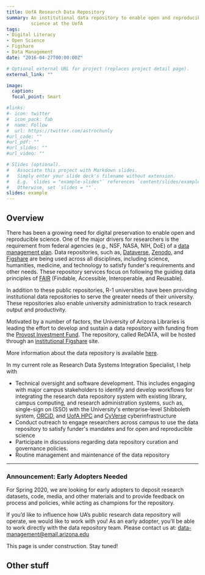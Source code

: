 ```yaml
---
title: UofA Research Data Repository
summary: An institutional data repository to enable open and reproducible
         science at the UofA
tags:
- Digital Literacy
- Open Science
- Figshare
- Data Management
date: "2016-04-27T00:00:00Z"

# Optional external URL for project (replaces project detail page).
external_link: ""

image:
  caption:
  focal_point: Smart

#links:
#- icon: twitter
#  icon_pack: fab
#  name: Follow
#  url: https://twitter.com/astrochunly
#url_code: ""
#url_pdf: ""
#url_slides: ""
#url_video: ""

# Slides (optional).
#   Associate this project with Markdown slides.
#   Simply enter your slide deck's filename without extension.
#   E.g. `slides = "example-slides"` references `content/slides/example-slides.md`.
#   Otherwise, set `slides = ""`.
slides: example
---
```


## Overview

There has been a growing need for digital preservation to enable open and
reproducible science.  One of the major drivers for researchers is the
requirement from federal agencies (e.g., NSF, NASA, NIH, DoE)
of a [data management plan](https://data.library.arizona.edu/data-management-plans).
Data repositories, such as, [Dataverse](https://dataverse.org/),
[Zenodo](https://zenodo.org/), and [Figshare](https://figshare.com/) are being
used across all disciplines, including science, humanities, medicine, and
technology to satisfy funder's requirements and other needs. These repository
services focus on following the guiding data principles of
[FAIR](https://www.go-fair.org/fair-principles/)
(Findable, Accessible, Interoperable, and Reusable).

In addition to these public repositories, R-1 universities have been providing
institutional data repositories to serve the greater needs of their university.
These repositories also enable university administration to track
research output and productivity.

Motivated by a number of factors, the University of Arizona Libraries is leading
the effort to develop and sustain a data repository with funding from the
[Provost Investment Fund](https://provost.arizona.edu/provost-investment-fund).
The repository, called ReDATA, will be hosted through an
[institutional Figshare](https://knowledge.figshare.com/institutions) site.

More information about the data repository is available
[here](https://data.library.arizona.edu/services/ua-research-data-repository).

In my current role as Research Data Systems Integration Specialist, I help with
  * Technical oversight and software development.  This includes engaging with
    major campus stakeholders to identify and develop workflows for integrating
    the research data repository system with existing library, campus computing,
    and research administration systems, such as, single-sign on (SSO) with
    the University's enterprise-level Shibboleth system, [ORCiD](https://orcid.org/),
    and [UofA HPC](http://hpc.arizona.edu/) and [CyVerse](https://cyverse.org/)
    cyberinfrastructure
  * Conduct outreach to engage researchers across campus to use the data
    repository to satisfy funder's mandates and for open and reproducible science
  * Participate in discussions regarding data repository curation and governance
    policies.
  * Routine management and maintenance of the data repository

---

### Announcement: Early Adopters Needed

For Spring 2020, we are looking for early adopters to deposit research
datasets, code, media, and other materials and to provide feedback on process
and policies, while acting as champions for the repository.

If you’d like to influence how UA’s public research data repository will
operate, we would like to work with you! As an early adopter, you’ll be able
to work directly with the data repository team.  Please contact us at:
[data-management@email.arizona.edu](data-management@email.arizona.edu)

This page is under construction. Stay tuned!

## Other stuff
